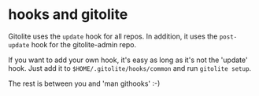 # hooks and gitolite

Gitolite uses the `update` hook for all repos.  In addition, it uses the
`post-update` hook for the gitolite-admin repo.

If you want to add your own hook, it's easy as long as it's not the 'update'
hook.  Just add it to `$HOME/.gitolite/hooks/common` and run `gitolite setup`.

The rest is between you and 'man githooks' :-)
